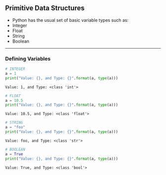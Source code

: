 ## Primitive Data Structures
+ Python has the usual set of basic variable types such as:
 + Integer
 + Float
 + String
 + Boolean
 ---
### Defining Variables


```python
# INTEGER
a = 1
print("Value: {}, and Type: {}".format(a, type(a)))
```

    Value: 1, and Type: <class 'int'>



```python
# FLOAT
a = 10.5
print("Value: {}, and Type: {}".format(a, type(a)))
```

    Value: 10.5, and Type: <class 'float'>



```python
# STRING
a = "foo"
print("Value: {}, and Type: {}".format(a, type(a)))
```

    Value: foo, and Type: <class 'str'>



```python
# BOOLEAN
a = True
print("Value: {}, and Type: {}".format(a, type(a)))
```

    Value: True, and Type: <class 'bool'>
